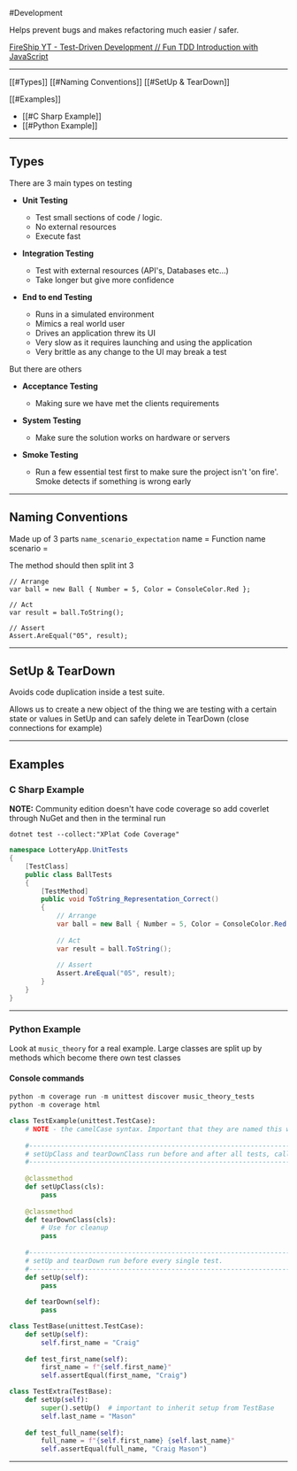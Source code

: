 #Development 

Helps prevent bugs and makes refactoring much easier / safer.

[FireShip YT - Test-Driven Development // Fun TDD Introduction with JavaScript](https://www.youtube.com/watch?v=Jv2uxzhPFl4&list=WL&index=28&t=155s)

---

[[#Types]]
[[#Naming Conventions]]
[[#SetUp & TearDown]]

[[#Examples]]
- [[#C Sharp Example]]
- [[#Python Example]]

---
## Types

There are 3 main types on testing

- **Unit Testing**
	- Test small sections of code / logic.
	- No external resources
	- Execute fast
	
- **Integration Testing**
	- Test with external resources (API's, Databases etc...) 
	- Take longer but give more confidence
	
- **End to end Testing**
	- Runs in a simulated environment
	- Mimics a real world user
	- Drives an application threw its UI
	- Very slow as it requires launching and using the application
	- Very brittle as any change to the UI may break a test

But there are others

- **Acceptance Testing**
	- Making sure we have met the clients requirements
	
- **System Testing**
	- Make sure the solution works on hardware or servers
	
- **Smoke Testing**
	- Run a few essential test first to make sure the project isn't 'on fire'. Smoke detects if something is wrong early

---
## Naming Conventions

Made up of 3 parts 
```name_scenario_expectation```
name = Function name
scenario = 

The method should then split int 3 


```
// Arrange 
var ball = new Ball { Number = 5, Color = ConsoleColor.Red }; 

// Act 
var result = ball.ToString(); 

// Assert 
Assert.AreEqual("05", result);
```

---
## SetUp & TearDown

Avoids code duplication inside a test suite.

Allows us to create a new object of the thing we are testing with a certain state or values in SetUp and can safely delete in TearDown (close connections for example)

---

## Examples

### C Sharp Example

**NOTE:** Community edition doesn't have code coverage so add coverlet through NuGet and then in the terminal run 

`dotnet test --collect:"XPlat Code Coverage"`

```C#
namespace LotteryApp.UnitTests
{
    [TestClass]
    public class BallTests
    {
        [TestMethod]
        public void ToString_Representation_Correct()
        {
			// Arrange 
			var ball = new Ball { Number = 5, Color = ConsoleColor.Red };
			
			// Act 
			var result = ball.ToString(); 
			
			// Assert 
			Assert.AreEqual("05", result);
        }
    }
}
```

---
### Python Example

Look at `music_theory` for a real example. Large classes are split up by methods which become there own test classes  
#### Console commands

```python
python -m coverage run -m unittest discover music_theory_tests
python -m coverage html
```

```python
class TestExample(unittest.TestCase):
	# NOTE - the camelCase syntax. Important that they are named this way.
	
	#---------------------------------------------------------------------------
    # setUpClass and tearDownClass run before and after all tests, called once
    #---------------------------------------------------------------------------
    
    @classmethod
    def setUpClass(cls):
        pass
        
    @classmethod
    def tearDownClass(cls):
        # Use for cleanup
        pass
        
    #---------------------------------------------------------------------------
    # setUp and tearDown run before every single test.
    #---------------------------------------------------------------------------
    def setUp(self):
        pass
        
    def tearDown(self):
        pass
```

```Python
class TestBase(unittest.TestCase):
    def setUp(self):
        self.first_name = "Craig"
        
    def test_first_name(self):
        first_name = f"{self.first_name}"
        self.assertEqual(first_name, "Craig")

class TestExtra(TestBase):
    def setUp(self):
        super().setUp()  # important to inherit setup from TestBase
        self.last_name = "Mason"
        
    def test_full_name(self):
        full_name = f"{self.first_name} {self.last_name}"
        self.assertEqual(full_name, "Craig Mason")
```

---
